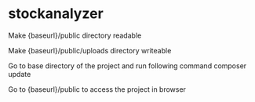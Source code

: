 # stockanalyzer
Make {baseurl}/public directory readable

Make {baseurl}/public/uploads directory writeable

Go to base directory of the project and run following command
composer update

Go to {baseurl}/public to access the project in browser

